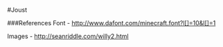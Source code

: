 #Joust

###References
Font - http://www.dafont.com/minecraft.font?l[]=10&l[]=1

Images - http://seanriddle.com/willy2.html
